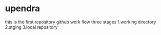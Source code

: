 # upendra
this is the first repository
github work flow
three stages 
1.working directory
2.stging
3.local repository
